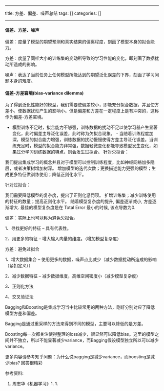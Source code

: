 
--- 
title:  方差、偏差、噪声总结 
tags: []
categories: [] 

---
#### 偏差、方差、噪声

>  
 偏差：度量了模型的期望预测和真实结果的偏离程度，刻画了模型本身的拟合能力。 


>  
 方差：度量了同样大小的训练集的变动所导致的学习性能的变化，即刻画了数据扰动所造成的影响。 


>  
 噪声：表达了当前任务上任何模型所能达到的期望泛化误差的下界，刻画了学习问题本身的难度。 


#### 偏差-方差窘境(bias-variance dilemma)

为了得到泛化性能好的模型，我们需要使偏差较小，即能充分拟合数据，并且使方差小，使数据扰动产生的影响小。但是偏差和方差在一定程度上是有冲突的，这称作为偏差-方差窘境。
-  模型训练不足时，拟合能力不够强，训练数据的扰动不足以使学习器产生显著变化，此时偏差主导泛化误差，此时称为欠拟合现象。 -  当随着训练程度加深，模型的拟合能力增强，训练数据的扰动慢慢使得方差主导泛化误差。当训练充足时，模型的拟合能力非常强，数据轻微变化都能导致模型发生变化，如果过分学习训练数据的特点，则会发生过拟合。 
针对欠拟合：

我们提出集成学习的概念并且对于模型可以控制训练程度，比如神经网络加多隐层，或者决策树增加树深。 增加模型的迭代次数；更换描述能力更强的模型；生成更多特征供训练使用；降低正则化水平。

针对过拟合：

我们需要降低模型的复杂度，提出了正则化惩罚项。 扩增训练集；减少训练使用的特征的数量；提高正则化水平。 随着模型复杂度的提升, 偏差逐渐减小, 方差逐渐增大. 最佳的模型复杂度是在 Total Error 最小的时候, 该点导数为0.

偏差：实际上也可以称为避免欠拟合。

1、寻找更好的特征 – 具有代表性。

2、用更多的特征 – 增大输入向量的维度。（增加模型复杂度）

方差：避免过拟合

1、增大数据集合 – 使用更多的数据，噪声点比减少（减少数据扰动所造成的影响（紧扣定义））

2、减少数据特征 – 减少数据维度，高维空间密度小（减少模型复杂度）

3、正则化方法

4、交叉验证法

>  
 Bagging和Boosting是集成学习当中比较常用的两种方法，刚好分别对应了降低模型方差和偏差。 


>  
 Bagging是通过重采样的方法来得到不同的模型，主要可以降低的是方差。 


>  
 Boosting每一次都关注使得整理的loss减少，很显然可以降低bias。这里的模型之间并不独立，所以不能显著减少variance，而Bagging假设模型独立所以可以减少variance。 


更多内容请参考知乎问题：为什么说bagging是减少variance，而boosting是减少bias?  回答很精彩

参考资料:
1. 周志华《机器学习》1. 1. 